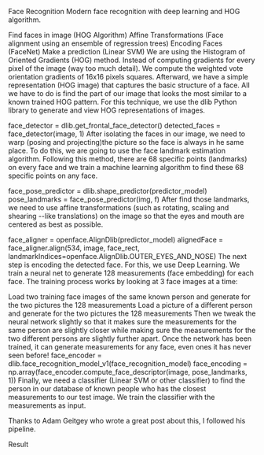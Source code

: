Face Recognition
Modern face recognition with deep learning and HOG algorithm.

Find faces in image (HOG Algorithm)
Affine Transformations (Face alignment using an ensemble of regression trees)
Encoding Faces (FaceNet)
Make a prediction (Linear SVM)
We are using the Histogram of Oriented Gradients (HOG) method. Instead of computing gradients for every pixel of the image (way too much detail). We compute the weighted vote orientation gradients of 16x16 pixels squares. Afterward, we have a simple representation (HOG image) that captures the basic structure of a face.
All we have to do is find the part of our image that looks the most similar to a known trained HOG pattern.
For this technique, we use the dlib Python library to generate and view HOG representations of images.

face_detector = dlib.get_frontal_face_detector()
detected_faces = face_detector(image, 1)
After isolating the faces in our image, we need to warp (posing and projecting)the picture so the face is always in he same place. To do this, we are going to use the face landmark estimation algorithm. Following this method, there are 68 specific points (landmarks) on every face and we train a machine learning algorithm to find these 68 specific points on any face.

face_pose_predictor = dlib.shape_predictor(predictor_model)
pose_landmarks = face_pose_predictor(img, f)
After find those landmarks, we need to use affine transformations (such as rotating, scaling and shearing --like translations) on the image so that the eyes and mouth are centered as best as possible.

face_aligner = openface.AlignDlib(predictor_model)
alignedFace = face_aligner.align(534, image, face_rect, landmarkIndices=openface.AlignDlib.OUTER_EYES_AND_NOSE)
The next step is encoding the detected face. For this, we use Deep Learning. We train a neural net to generate 128 measurements (face embedding) for each face.
The training process works by looking at 3 face images at a time:

Load two training face images of the same known person and generate for the two pictures the 128 measurements
Load a picture of a different person and generate for the two pictures the 128 measurements
Then we tweak the neural network slightly so that it makes sure the measurements for the same person are slightly closer while making sure the measurements for the two different persons are slightly further apart. Once the network has been trained, it can generate measurements for any face, even ones it has never seen before!
face_encoder = dlib.face_recognition_model_v1(face_recognition_model)
face_encoding = np.array(face_encoder.compute_face_descriptor(image, pose_landmarks, 1))
Finally, we need a classifier (Linear SVM or other classifier) to find the person in our database of known people who has the closest measurements to our test image. We train the classifier with the measurements as input.

Thanks to Adam Geitgey who wrote a great post about this, I followed his pipeline.

Result
